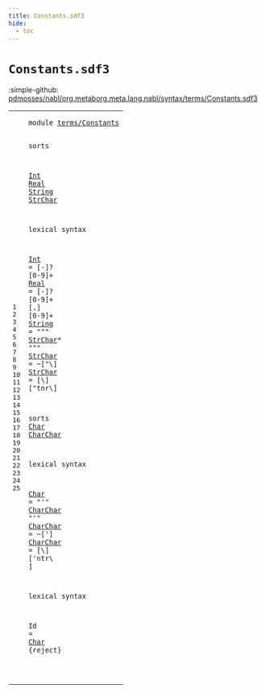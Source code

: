 ```yaml
---
title: Constants.sdf3
hide:
  - toc
---
```


# `Constants.sdf3`

:simple-github: [pdmosses/nabl/org.metaborg.meta.lang.nabl/syntax/terms/Constants.sdf3]

[pdmosses/nabl/org.metaborg.meta.lang.nabl/syntax/terms/Constants.sdf3]: https://github.com/pdmosses/nabl/blob/master/org.metaborg.meta.lang.nabl/syntax/terms/Constants.sdf3 "The source file on GitHub"

<div class="sdf3"><table class="highlighttable"><tbody><tr><td class="linenos"><div class="linenodiv"><pre><span></span>1
2
3
4
5
6
7
8
9
10
11
12
13
14
15
16
17
18
19
20
21
22
23
24
25
</pre></div></td>
<td class="code"><pre><code><span class="keyword">module</span> <a href="../Terms.sdf3#terms/Constants_32_47" id="terms/Constants_7_22" title="Referenced at ../Terms.sdf3 line 5">terms/Constants</a>

<span class="keyword">sorts</span> 

  <a href="../Terms.sdf3#Int_586_589" id="Int_34_37" title="Referenced at ../Terms.sdf3 line 34">Int</a> <a href="../Terms.sdf3#Real_609_613" id="Real_38_42" title="Referenced at ../Terms.sdf3 line 35">Real</a> <a href="../Signatures.sdf3#String_365_371" id="String_43_49" title="Referenced at ../Signatures.sdf3 line 24; ../Terms.sdf3 line 38">String</a> <a href="#StrChar_154_161" id="StrChar_50_57" title="Referenced at line 11">StrChar</a>

<span class="keyword">lexical syntax</span>

  <a href="../Terms.sdf3#Int_586_589" id="Int_77_80" title="Referenced at ../Terms.sdf3 line 34">Int</a>     = [\-]? [<span class="cons_Regular">0</span>-<span class="cons_Regular">9</span>]+
  <a href="../Terms.sdf3#Real_609_613" id="Real_102_106" title="Referenced at ../Terms.sdf3 line 35">Real</a>    = [\-]? [<span class="cons_Regular">0</span>-<span class="cons_Regular">9</span>]+ [\.] [<span class="cons_Regular">0</span>-<span class="cons_Regular">9</span>]+
  <a href="../Signatures.sdf3#String_365_371" id="String_139_145" title="Referenced at ../Signatures.sdf3 line 24; ../Terms.sdf3 line 38">String</a>  = <span class="cons_Lit">"\""</span> <a href="#StrChar_50_57" id="StrChar_154_161" title="Defined at line 5, 12, 13">StrChar</a>* <span class="cons_Lit">"\""</span>
  <a href="#StrChar_154_161" id="StrChar_170_177" title="Referenced at line 11">StrChar</a> = ~[\"\\]
  <a href="#StrChar_154_161" id="StrChar_190_197" title="Referenced at line 11">StrChar</a> = [\\] [\"<span class="cons_Regular">t</span><span class="cons_Regular">n</span><span class="cons_Regular">r</span>\\]

<span class="keyword">sorts</span> <a href="#Char_358_362" id="Char_222_226" title="Referenced at line 25; ../Terms.sdf3 line 39">Char</a> <a href="#CharChar_272_280" id="CharChar_227_235" title="Referenced at line 19">CharChar</a>

<span class="keyword">lexical syntax</span>
  
  <a href="#Char_358_362" id="Char_257_261" title="Referenced at line 25; ../Terms.sdf3 line 39">Char</a>     = <span class="cons_Lit">"'"</span> <a href="#CharChar_227_235" id="CharChar_272_280" title="Defined at line 15, 20, 21">CharChar</a> <span class="cons_Lit">"'"</span>
  <a href="#CharChar_272_280" id="CharChar_287_295" title="Referenced at line 19">CharChar</a> = ~[\']
  <a href="#CharChar_272_280" id="CharChar_306_314" title="Referenced at line 19">CharChar</a> = [\\] [\'<span class="cons_Regular">n</span><span class="cons_Regular">t</span><span class="cons_Regular">r</span>\ ]
  
<span class="keyword">lexical syntax</span>

  <span id="Id_353_355" title="Not referenced locally, nor via imports">Id</span> = <a href="#Char_222_226" id="Char_358_362" title="Defined at line 15, 19">Char</a> {<span class="keyword">reject</span>}

</code></pre></td></tr></tbody></table></div>